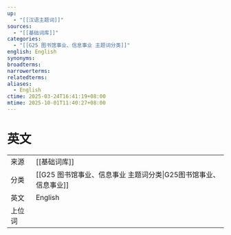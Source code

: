 ```yaml
---
up:
  - "[[汉语主题词]]"
sources:
  - "[[基础词库]]"
categories:
  - "[[G25 图书馆事业、信息事业 主题词分类]]"
english: English
synonyms:
broadterms:
narrowerterms:
relatedterms:
aliases:
  - English
ctime: 2025-03-24T16:41:19+08:00
mtime: 2025-10-01T11:40:27+08:00
---
```


# 英文

| | |
| --- | --- |
| 来源 | [[基础词库]] |
| 分类 | [[G25 图书馆事业、信息事业 主题词分类\|G25图书馆事业、信息事业]] |
| 英文 | English |
| 上位词 | |
